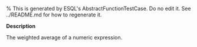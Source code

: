 % This is generated by ESQL's AbstractFunctionTestCase. Do no edit it. See ../README.md for how to regenerate it.

**Description**

The weighted average of a numeric expression.

